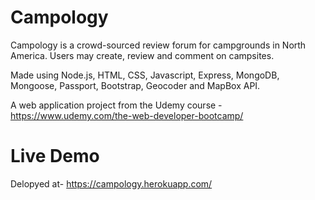 # Campology
Campology is a crowd-sourced review forum for campgrounds in North America. Users may create, review and comment on campsites. 

Made using Node.js, HTML, CSS, Javascript, Express, MongoDB, Mongoose, Passport, Bootstrap, Geocoder and MapBox API. 

A web application project from the Udemy course - https://www.udemy.com/the-web-developer-bootcamp/

# Live Demo

Delopyed at- https://campology.herokuapp.com/
